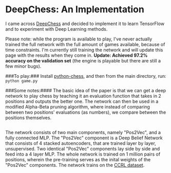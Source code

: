 # DeepChess: An Implementation

I came across [DeepChess](http://www.cs.tau.ac.il/~wolf/papers/deepchess.pdf) and decided to implement it to learn TensorFlow and to experiment with Deep Learning methods.

Please note: while the program is available to play, I've never actually trained the full network with the full amount of games available, because of time constraints. I'm currently still training the network and will update this page with the results when they come in.
**Update: Achieved 97.2% accuracy on the validation set** (the engine is playable but there are still a few minor bugs).

###To play:###
Install [python-chess](https://pypi.python.org/pypi/python-chess), and then from the main directory, run: `python game.py`


###Some notes:####
The basic idea of the paper is that we can get a deep network to play chess by teaching it an evaluation function that takes in 2 positions and outputs the better one. The network can then be used in a modified Alpha-Beta pruning algorithm, where instead of comparing between two positions' evaluations (as numbers), we compare between the positions themselves.
##
The network consists of two main components, namely "Pos2Vec", and a fully connected MLP. The "Pos2Vec" component is a Deep Belief Network that consists of 4 stacked autoencoders, that are trained layer by layer, unsupervised. Two identical "Pos2Vec" components lay side by side and feed into a 4 layer MLP. The whole network is trained on 1 million pairs of positions, wherein the pre-training serves as the inital weights of the "Pos2Vec" components.
The network trains on the [CCRL dataset](http://www.computerchess.org.uk/ccrl/4040/games.html). 
